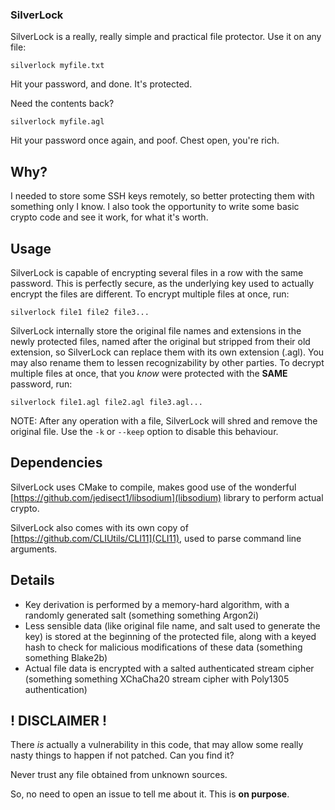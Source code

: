 ### SilverLock

SilverLock is a really, really simple and practical file protector.
Use it on any file:

`silverlock myfile.txt`

Hit your password, and done. It's protected.

Need the contents back?

`silverlock myfile.agl`

Hit your password once again, and poof. Chest open, you're rich.

## Why?

I needed to store some SSH keys remotely, so better protecting them with something only I know. I also took the opportunity to write some basic crypto code and see it work, for what it's worth.

## Usage

SilverLock is capable of encrypting several files in a row with the same password. This is perfectly secure, as the underlying key used to actually encrypt the files are different. To encrypt multiple files at once, run:

`silverlock file1 file2 file3...`

SilverLock internally store the original file names and extensions in the newly protected files, named after the original but stripped from their old extension, so SilverLock can replace them with its own extension (.agl). You may also rename them to lessen recognizability by other parties. To decrypt multiple files at once, that you *know* were protected with the **SAME** password, run:

`silverlock file1.agl file2.agl file3.agl...`

NOTE: After any operation with a file, SilverLock will shred and remove the original file. Use the `-k` or `--keep` option to disable this behaviour.

## Dependencies

SilverLock uses CMake to compile, makes good use of the wonderful [https://github.com/jedisect1/libsodium](libsodium) library to perform actual crypto.

SilverLock also comes with its own copy of [https://github.com/CLIUtils/CLI11](CLI11), used to parse command line arguments.

## Details

- Key derivation is performed by a memory-hard algorithm, with a randomly generated salt (something something Argon2i)
- Less sensible data (like original file name, and salt used to generate the key) is stored at the beginning of the protected file, along with a keyed hash to check for malicious modifications of these data (something something Blake2b)
- Actual file data is encrypted with a salted authenticated stream cipher (something something XChaCha20 stream cipher with Poly1305 authentication)

## ! DISCLAIMER !

There *is* actually a vulnerability in this code, that may allow some really nasty things to happen if not patched. Can you find it?

Never trust any file obtained from unknown sources.

So, no need to open an issue to tell me about it. This is **on purpose**.
